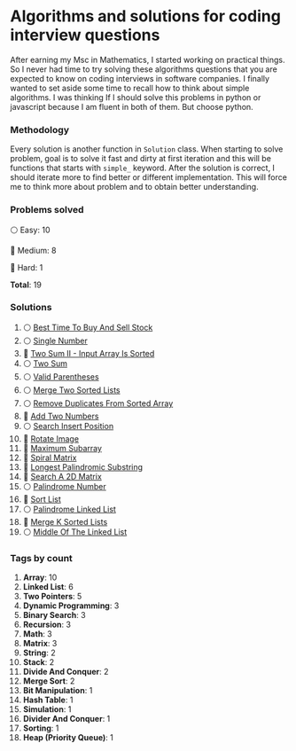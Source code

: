 # Algorithms and solutions for coding interview questions

After earning my Msc in Mathematics, I started working on practical things. 
So I never had time to try solving these algorithms questions that you are expected to know on 
coding interviews in software companies.
I finally wanted to set aside some time to recall how to think about simple algorithms.
I was thinking If I should solve this problems in python or javascript because I am fluent in both of them.
But choose python.


### Methodology
Every solution is another function in `Solution` class.
When starting to solve problem, goal is to solve it fast and dirty at first iteration and this will
be functions that starts with `simple_` keyword.
After the solution is correct, I should iterate more to find better or different implementation. This will force me 
to think more about problem and to obtain better understanding.


### Problems solved

:white_circle: Easy: 10

:large_blue_circle: Medium: 8

:red_circle: Hard: 1

__Total__: 19

### Solutions

1. :white_circle: [Best Time To Buy And Sell Stock](./leetCode/121_best_time_to_buy_and_sell_stock.py)
2. :white_circle: [Single Number](./leetCode/136_single_number.py)
3. :large_blue_circle: [Two Sum II - Input Array Is Sorted](./leetCode/167_two_sum_ii.py)
4. :white_circle: [Two Sum](./leetCode/1_two_sum.py)
5. :white_circle: [Valid Parentheses](./leetCode/20_valid_parentheses.py)
6. :white_circle: [Merge Two Sorted Lists](./leetCode/21_merge_two_sorted_lists.py)
7. :white_circle: [Remove Duplicates From Sorted Array](./leetCode/26_remove_duplicates_sorted_array.py)
8. :large_blue_circle: [Add Two Numbers](./leetCode/2_add_two_numbers.py)
9. :white_circle: [Search Insert Position](./leetCode/35_search_insert_position.py)
10. :large_blue_circle: [Rotate Image](./leetCode/48_rotate_image.py)
11. :large_blue_circle: [Maximum Subarray](./leetCode/53_maximum_subarray.py)
12. :large_blue_circle: [Spiral Matrix](./leetCode/54_spiral_matrix.py)
13. :large_blue_circle: [Longest Palindromic Substring](./leetCode/5_longest_palindromic_substring.py)
14. :large_blue_circle: [Search A 2D Matrix](./leetCode/74_search_2d_matrix.py)
15. :white_circle: [Palindrome Number](./leetCode/9_palindrome_number.py)
16. :large_blue_circle: [Sort List](./leetCode/linked-list/148_sort_list.py)
17. :white_circle: [Palindrome Linked List](./leetCode/linked-list/234_palindrome_linked_list.py)
18. :red_circle: [Merge K Sorted Lists](./leetCode/linked-list/23_merge_k_sorted_lists.py)
19. :white_circle: [Middle Of The Linked List](./leetCode/linked-list/876_middle_of_the_linked_list.py)

### Tags by count

1. **Array**: 10
2. **Linked List**: 6
3. **Two Pointers**: 5
4. **Dynamic Programming**: 3
5. **Binary Search**: 3
6. **Recursion**: 3
7. **Math**: 3
8. **Matrix**: 3
9. **String**: 2
10. **Stack**: 2
11. **Divide And Conquer**: 2
12. **Merge Sort**: 2
13. **Bit Manipulation**: 1
14. **Hash Table**: 1
15. **Simulation**: 1
16. **Divider And Conquer**: 1
17. **Sorting**: 1
18. **Heap (Priority Queue)**: 1
